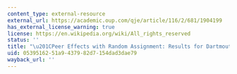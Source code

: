 ```yaml
---
content_type: external-resource
external_url: https://academic.oup.com/qje/article/116/2/681/1904199
has_external_license_warning: true
license: https://en.wikipedia.org/wiki/All_rights_reserved
status: ''
title: "\u201CPeer Effects with Random Assignment: Results for Dartmouth Roommates.\u201D"
uid: 05395162-51a9-4379-82d7-154dad3dae79
wayback_url: ''
---
```


